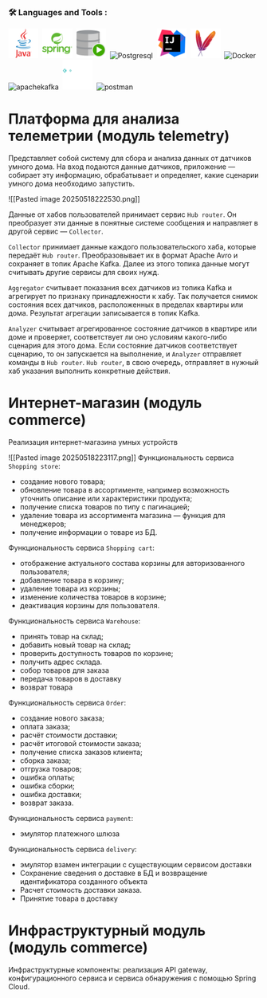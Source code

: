 ### :hammer_and_wrench: Languages and Tools :
<img src="https://github.com/devicons/devicon/blob/master/icons/java/java-original-wordmark.svg" title="Java" alt="Java" width="60" height="60"/>&nbsp;
<img src="https://github.com/devicons/devicon/blob/master/icons/spring/spring-original-wordmark.svg" title="Spring" alt="Spring" width="60" height="60"/>&nbsp;
<img src="https://github.com/devicons/devicon/blob/master/icons/sqldeveloper/sqldeveloper-original.svg" title="sql" alt="sql" width="60" height="60"/>&nbsp;
<img src="https://img.icons8.com/?size=100&id=38561&format=png&color=000000.png" title="Postgresql" alt="Postgresql" width="60" height="60"/>&nbsp;
<img src="https://github.com/devicons/devicon/blob/master/icons/intellij/intellij-original.svg" title="intellij" alt="intellij" width="60" height="60"/>&nbsp;
<img src="https://github.com/devicons/devicon/blob/master/icons/maven/maven-original.svg" title="Maven" alt="Maven" width="60" height="60"/>&nbsp;
<img src="https://img.icons8.com/?size=100&id=22813&format=png&color=000000.png" title="Docker" alt="Docker" width="60" height="60"/>&nbsp;
<img src="https://img.icons8.com/?size=100&id=fOhLNqGJsUbJ&format=png&color=000000.png" title="apachekafka" alt="apachekafka" width="60" height="60"/>&nbsp;
<img src="https://github.com/devicons/devicon/blob/master/icons/grpc/grpc-original.svg" title="grpc" alt="grpc" width="60" height="60"/>&nbsp;
<img src="https://img.icons8.com/?size=100&id=IoYmHUxgvrFB&format=png&color=000000.png" title="postman" alt="postman" width="60" height="60"/>&nbsp;
# Платформа для анализа телеметрии (модуль telemetry)

Представляет собой систему для сбора и анализа данных от датчиков умного дома. На вход подаются данные датчиков, приложение — собирает эту информацию, обрабатывает и определяет, какие сценарии умного дома необходимо запустить.

![[Pasted image 20250518222530.png]]

Данные от хабов пользователей принимает сервис `Hub router`. Он преобразует эти данные в понятные системе сообщения и направляет в другой сервис — `Collector`.

`Collector` принимает данные каждого пользовательского хаба, которые передаёт `Hub router`.  Преобразовывает их в формат Apache Avro и сохраняет в топик Apache Kafka. Далее из этого топика данные могут считывать другие сервисы для своих нужд.

`Aggregator` cчитывает показания всех датчиков из топика Kafka и агрегирует по признаку принадлежности к хабу. Так получается снимок состояния всех датчиков, расположенных в пределах квартиры или дома. Результат агрегации записывается в топик Kafka.

`Analyzer` cчитывает агрегированное состояние датчиков в квартире или доме и проверяет, соответствует ли оно условиям какого-либо сценария для этого дома. Если состояние датчиков соответствует сценарию, то он запускается на выполнение, и `Analyzer` отправляет команды в `Hub router`. `Hub router`, в свою очередь, отправляет в нужный хаб указания выполнить конкретные действия.


# Интернет-магазин (модуль commerce)

Реализация интернет-магазина умных устройств

![[Pasted image 20250518223117.png]]
Функциональность сервиса `Shopping store`:

- создание нового товара;
- обновление товара в ассортименте, например возможность уточнить описание или характеристики продукта;
- получение списка товаров по типу с пагинацией;
- удаление товара из ассортимента магазина — функция для менеджеров;
- получение информации о товаре из БД.

Функциональность сервиса `Shopping cart`:

- отображение актуального состава корзины для авторизованного пользователя;
- добавление товара в корзину;
- удаление товара из корзины;
- изменение количества товаров в корзине;
- деактивация корзины для пользователя.

Функциональность сервиса `Warehouse`:

- принять товар на склад;
- добавить новый товар на склад;
- проверить доступность товаров по корзине;
- получить адрес склада.
- собор товаров для заказа
- передача товаров в доставку
- возврат товара

Функциональность сервиса `Order`:

- создание нового заказа;
- оплата заказа;
- расчёт стоимости доставки;
- расчёт итоговой стоимости заказа;
- получение списка заказов клиента;
- сборка заказа;
- отгрузка товаров;
- ошибка оплаты;
- ошибка сборки;
- ошибка доставки;
- возврат заказа.

Функциональность сервиса `payment`:

- эмулятор платежного шлюза

Функциональность сервиса `delivery`:
- эмулятор взамен интеграции с существующим сервисом доставки
- Сохранение сведения о доставке в БД и возвращение идентификатора созданного объекта
- Расчет стоимость доставки заказа.
- Принятие товара в доставку

# Инфраструктурный модуль (модуль commerce)

Инфраструктурные компоненты: реализация API gateway, конфигурационного сервиса и сервиса обнаружения с помощью Spring Cloud.
